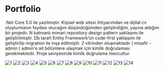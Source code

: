 # Portfolio

.Net Core 5.0 ile yazılmıştır. Kişisel web sitesi ihtiyacımdan ve dijital cv oluşturmanın faydası olucağını düşündüğümden geliştirdiğim, yayına aldığım bir projedir.
N katmanlı mimari repository design pattern yaklaşımı ile geliştirilmiştir. Db tarafı Entity Framework’ün code-first yaklaşımı ile geliştirilip migration ile inşa 
edilmiştir. 2 vitrinden oluşmaktadır ( misafir - admin ) admin'e ait bölümlere ulaşmak için kimlik doğrulaması gerekmektedir. Proje seviyesinde kimlik doğrulama 
mevcuttur. 


![1](https://user-images.githubusercontent.com/114435614/230432826-931b6528-50cd-451d-992a-f59ef4ff4180.JPG)
![2](https://user-images.githubusercontent.com/114435614/230432833-e384dd42-ae4a-477e-b6c9-b0f56b5dc4c9.JPG)
![3](https://user-images.githubusercontent.com/114435614/230432846-a837679c-a975-4fda-81c8-f22561a3588c.JPG)
![4](https://user-images.githubusercontent.com/114435614/230432855-2842411b-74df-43e0-a9c7-c1ad48b9b90a.JPG)
![5](https://user-images.githubusercontent.com/114435614/230432867-12c8f5d7-0065-40a2-bb54-be0350e12b9b.JPG)
![6](https://user-images.githubusercontent.com/114435614/230432882-ab705499-74f6-4fb5-aa51-c96b5f029441.JPG)
![7](https://user-images.githubusercontent.com/114435614/230432916-437a61c1-bad6-4cac-a276-a22ff88efde2.JPG)
![8](https://user-images.githubusercontent.com/114435614/230432926-64817e07-1899-44ef-b633-9e1acc0ca494.JPG)
![9](https://user-images.githubusercontent.com/114435614/230432943-236ea100-9d33-4546-a7a3-22b35a544ebe.JPG)
![10](https://user-images.githubusercontent.com/114435614/230432947-0e798c2f-53c4-4330-9bfd-32505f1b13c8.JPG)
![11](https://user-images.githubusercontent.com/114435614/230432957-3c67cf56-c813-4aad-a824-aa44be7128dd.JPG)
![12](https://user-images.githubusercontent.com/114435614/230432968-eb7e82f4-da66-48c6-a1bb-ed1132edbda7.JPG)
![13](https://user-images.githubusercontent.com/114435614/230432972-a986f128-c3d5-43d9-a4ce-848e914f2fbd.JPG)
![14](https://user-images.githubusercontent.com/114435614/230432975-c7487b8f-d5c0-4246-8951-fc912f1d2c53.JPG)
